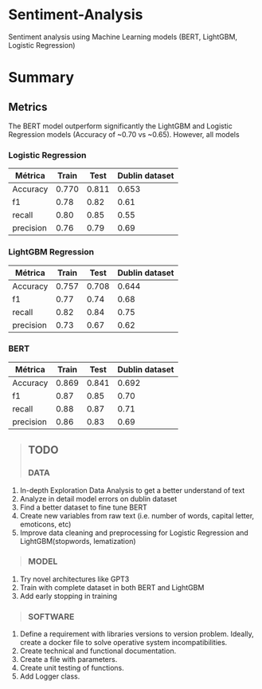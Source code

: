# Sentiment-Analysis
Sentiment analysis using Machine Learning models (BERT, LightGBM, Logistic Regression) 

# Summary

## Metrics
The BERT model outperform significantly the LightGBM and Logistic Regression models (Accuracy of ~0.70 vs ~0.65). However, all models 

### Logistic Regression
| Métrica | Train | Test | Dublin dataset |
| ----- | --- | ----- |  ----- |
| Accuracy | 0.770 | 0.811 | 0.653 |
| f1 | 0.78 | 0.82 | 0.61 |
| recall | 0.80 | 0.85 | 0.55 |
| precision | 0.76 | 0.79 | 0.69 |

### LightGBM Regression
| Métrica | Train | Test | Dublin dataset |
| ----- | --- | ----- |  ----- |
| Accuracy | 0.757 | 0.708 | 0.644 |
| f1 | 0.77 | 0.74 | 0.68 |
| recall | 0.82 | 0.84 | 0.75 |
| precision | 0.73 | 0.67 | 0.62 |

### BERT
| Métrica | Train | Test | Dublin dataset |
| ----- | --- | ----- |  ----- |
| Accuracy | 0.869 | 0.841 | 0.692 |
| f1 | 0.87 | 0.85 | 0.70 |
| recall | 0.88 | 0.87 | 0.71 |
| precision | 0.86 | 0.83 | 0.69 |




> ## TODO
> ### DATA
1.   In-depth Exploration Data Analysis to get a better understand of text
2.   Analyze in detail model errors on dublin dataset
3.   Find a better dataset to fine tune BERT
4.   Create new variables from raw text (i.e. number of words, capital letter, emoticons, etc)
5.   Improve data cleaning and preprocessing for Logistic Regression and LightGBM(stopwords, lematization)

> ### MODEL
1.   Try novel architectures like GPT3
2.   Train with complete dataset in both BERT and LightGBM
3.   Add early stopping in training

> ### SOFTWARE
1.   Define a requirement with libraries versions to version problem. Ideally, create a docker file to solve operative system incompatibilities.
2.   Create technical and functional documentation.
3.   Create a file with parameters.
4.   Create unit testing of functions.
5.   Add Logger class.

